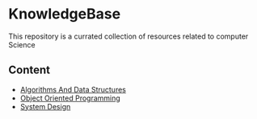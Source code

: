 # KnowledgeBase

This repository is a currated collection of resources related to computer Science

## Content 

- [Algorithms And Data Structures](/Algorithms/algorithms.md)
- [Object Oriented Programming](/OOPS/oops.md)
- [System Design](/SystemDesign/systemDesign.md)

 